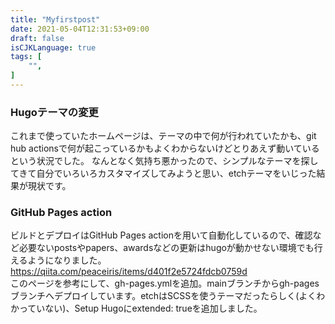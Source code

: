 ```yaml
---
title: "Myfirstpost"
date: 2021-05-04T12:31:53+09:00
draft: false
isCJKLanguage: true
tags: [
    "",
]
---
```


### Hugoテーマの変更
これまで使っていたホームページは、テーマの中で何が行われていたかも、git hub actionsで何が起こっているかもよくわからないけどとりあえず動いているという状況でした。
なんとなく気持ち悪かったので、シンプルなテーマを探してきて自分でいろいろカスタマイズしてみようと思い、etchテーマをいじった結果が現状です。

### GitHub Pages action
ビルドとデプロイはGitHub Pages actionを用いて自動化しているので、確認など必要ないpostsやpapers、awardsなどの更新はhugoが動かせない環境でも行えるようになりました。
https://qiita.com/peaceiris/items/d401f2e5724fdcb0759d  
このページを参考にして、gh-pages.ymlを追加。mainブランチからgh-pagesブランチへデプロイしています。etchはSCSSを使うテーマだったらしく(よくわかっていない)、Setup Hugoにextended: trueを追加しました。
